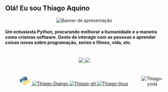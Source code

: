 <!-- Ajusta para mobile -->
<meta name="viewport" content="width=device-width">

## Olá! Eu sou Thiago Aquino 

<!-- Banner -->
<div align="center">
  <img srcset="https://user-images.githubusercontent.com/92541911/137641975-676b4939-50c0-44a5-b24d-ca94dcdeec37.png 320w,
             https://user-images.githubusercontent.com/92541911/137641975-676b4939-50c0-44a5-b24d-ca94dcdeec37.png 480w,
             https://user-images.githubusercontent.com/92541911/137641975-676b4939-50c0-44a5-b24d-ca94dcdeec37.png 800w"
     sizes="(max-width: 320px) 280px,
            (max-width: 480px) 440px,
            800px"
     src="https://user-images.githubusercontent.com/92541911/137641975-676b4939-50c0-44a5-b24d-ca94dcdeec37.png" alt="Banner de apresentação">
</div>

#### Um entusiasta Python, procurando melhorar a humanidade e a maneira como criamos software. Gosto de interagir com as pessoas e aprender coisas novas sobre programação, series e filmes, vida, etc.

#
  
<!-- Status e linguagens usadas -->
<div align="center">
  <a href="https://github.com/thiagoaquinodasilva">
  <img height="180em" src="https://github-readme-stats.vercel.app/api?username=thiagoaquinodasilva&show_icons=true&theme=dark&include_all_commits=true&count_private=true" />
  <img height="180em" src="https://github-readme-stats.vercel.app/api/top-langs/?username=thiagoaquinodasilva&layout=compact&langs_count=7&theme=dark" />
</div>
  
#  
 <!-- icones --> 
<div align="center">
  <img alt="Thiago-Python" height="30" width="40" src="https://raw.githubusercontent.com/devicons/devicon/master/icons/python/python-original.svg" />
  <img alt="Thiago-Django" height="50" width="60" src="https://cdn.jsdelivr.net/gh/devicons/devicon/icons/django/django-original.svg" />
  <img alt="Thiago-git" height="50" width="60" src="https://cdn.jsdelivr.net/gh/devicons/devicon/icons/git/git-plain-wordmark.svg" />
  <img alt="Thiago-linux" height="30" width="40" src="https://cdn.jsdelivr.net/gh/devicons/devicon/icons/linux/linux-original.svg" />
  
 <!-- gif yoda --> 
  <img align="right" alt="Thiago-yoda" height="70" width="70" src="https://c.tenor.com/7M_uDrv9GQEAAAAi/baby-yoda-baby-yoda-walk.gif" />
<div>
